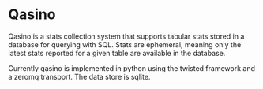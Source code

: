 Qasino
==========

Qasino is a stats collection system that supports tabular stats
stored in a database for querying with SQL.  Stats are ephemeral,
meaning only the latest stats reported for a given table are available
in the database.

Currently qasino is implemented in python using the twisted
framework and a zeromq transport.  The data store is sqlite.
